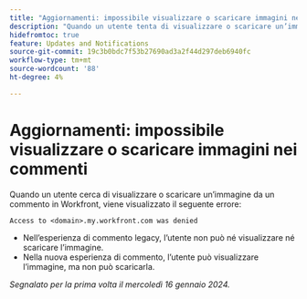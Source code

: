 ```yaml
---
title: "Aggiornamenti: impossibile visualizzare o scaricare immagini nei commenti"
description: "Quando un utente tenta di visualizzare o scaricare un’immagine da un commento in Workfront, visualizza un errore."
hidefromtoc: true
feature: Updates and Notifications
source-git-commit: 19c3b0bdc7f53b27690ad3a2f44d297deb6940fc
workflow-type: tm+mt
source-wordcount: '88'
ht-degree: 4%

---
```



# Aggiornamenti: impossibile visualizzare o scaricare immagini nei commenti

Quando un utente cerca di visualizzare o scaricare un’immagine da un commento in Workfront, viene visualizzato il seguente errore:

`Access to <domain>.my.workfront.com was denied`

* Nell’esperienza di commento legacy, l’utente non può né visualizzare né scaricare l’immagine.
* Nella nuova esperienza di commento, l’utente può visualizzare l’immagine, ma non può scaricarla.

_Segnalato per la prima volta il mercoledì 16 gennaio 2024._
